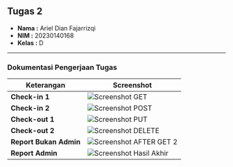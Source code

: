 ## Tugas 2

-   **Nama  :** Ariel Dian Fajarrizqi
-   **NIM   :** 20230140168
-   **Kelas :** D

---

### Dokumentasi Pengerjaan Tugas

| Keterangan      | Screenshot                                              |
| --------------- | ------------------------------------------------------- |
| **Check-in 1**         | ![Screenshot GET ](./SS/Checkin1.pngimg1.png)                          |
| **Check-in 2**        | ![Screenshot POST ](./SS/Checkin2.pngimg2.png)                         |
| **Check-out 1**         | ![Screenshot PUT ](./SS/Checkout1.pngimg3.png)                          |
| **Check-out 2**      | ![Screenshot DELETE ](./SS/Checkout2.pngimg4.png)                       |
| **Report Bukan Admin** | ![Screenshot AFTER GET 2 ](./SS/Report1.pngimg5.png)                  |
| **Report Admin** | ![Screenshot Hasil Akhir ](./SS/Report2.pngimg6.png)                  |
